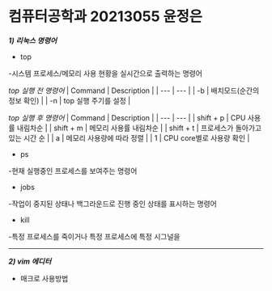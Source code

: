 # 컴퓨터공학과 20213055 윤정은
***1) 리눅스 명령어***

- top

-시스템 프로세스/메모리 사용 현황을 실시간으로 출력하는 명령어

*top 실행 전 명령어*
| Command | Description |
| --- | --- |
| -b | 배치모드(순간의 정보 확인) |
| -n | top 실행 주기를 설정 |

*top 실행 후 명령어*
| Command | Description |
| --- | --- |
| shift + p | CPU 사용률 내림차순 |
| shift + m | 메모리 사용률 내림차순 |
| shift + t | 프로세스가 돌아가고 있는 시간 순 |
| a | 메모리 사용량에 따라 정렬 |
| 1 | CPU core별로 사용량 확인 |


- ps

-현재 실행중인 프로세스를 보여주는 명령어

- jobs

-작업이 중지된 상태나 백그라운드로 진행 중인 상태를 표시하는 명령어

- kill

-특정 프로세스를 죽이거나 특정 프로세스에 특정 시그널을 

---------

***2) vim 에디터***

- 매크로 사용방법

